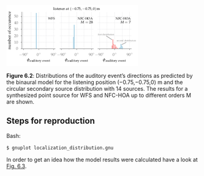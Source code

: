 ![Fig 6.2](fig6_02.png)

**Figure 6.2**: Distributions of the auditory
event’s directions as predicted by the
binaural model for the listening
position (−0.75,−0.75,0) m and the circular
secondary source distribution with 14
sources. The results for a synthesized
point source for WFS and NFC-HOA up
to different orders M are shown.

## Steps for reproduction

Bash:
```Bash
$ gnuplot localization_distribution.gnu
```

In order to get an idea how the model results were calculated have a look at
[Fig. 6.3](../fig6_03).
